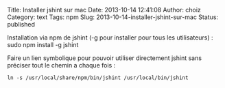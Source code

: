 Title: Installer jshint sur mac
Date: 2013-10-14 12:41:08
Author: choiz
Category: text
Tags: npm
Slug: 2013-10-14-installer-jshint-sur-mac
Status: published

Installation via npm de jshint (-g pour installer pour tous les utilisateurs) :
    sudo npm install -g jshint

Faire un lien symbolique pour pouvoir utiliser directement jshint sans
préciser tout le chemin a chaque fois :

    ln -s /usr/local/share/npm/bin/jshint /usr/local/bin/jshint
